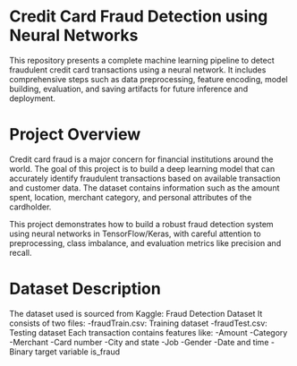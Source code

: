 # Credit Card Fraud Detection using Neural Networks

This repository presents a complete machine learning pipeline to detect fraudulent credit card transactions using a neural network. It includes comprehensive steps such as data preprocessing, feature encoding, model building, evaluation, and saving artifacts for future inference and deployment.

# Project Overview

Credit card fraud is a major concern for financial institutions around the world. The goal of this project is to build a deep learning model that can accurately identify fraudulent transactions based on available transaction and customer data. The dataset contains information such as the amount spent, location, merchant category, and personal attributes of the cardholder.

This project demonstrates how to build a robust fraud detection system using neural networks in TensorFlow/Keras, with careful attention to preprocessing, class imbalance, and evaluation metrics like precision and recall.

# Dataset Description
The dataset used is sourced from Kaggle: Fraud Detection Dataset
It consists of two files:
-fraudTrain.csv: Training dataset
-fraudTest.csv: Testing dataset
Each transaction contains features like:
-Amount
-Category
-Merchant
-Card number
-City and state
-Job
-Gender
-Date and time
-Binary target variable is_fraud
